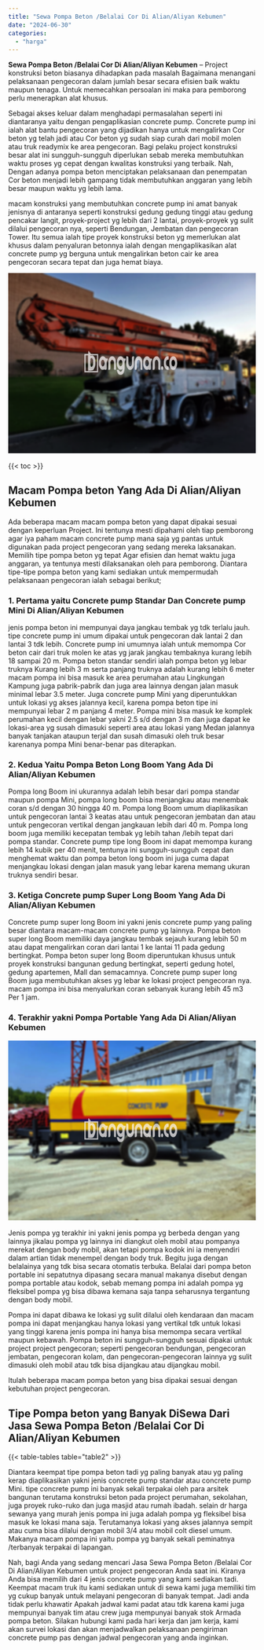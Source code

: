 ```yaml
---
title: "Sewa Pompa Beton /Belalai Cor Di Alian/Aliyan Kebumen"
date: "2024-06-30"
categories: 
  - "harga"
---
```


**Sewa Pompa Beton /Belalai Cor Di Alian/Aliyan Kebumen** – Project konstruksi beton biasanya dihadapkan pada masalah Bagaimana menangani pelaksanaan pengecoran dalam jumlah besar secara efisien baik waktu maupun tenaga. Untuk memecahkan persoalan ini maka para pemborong perlu menerapkan alat khusus.

Sebagai akses keluar dalam menghadapi permasalahan seperti ini diantaranya yaitu dengan pengaplikasian concrete pump. Concrete pump ini ialah alat bantu pengecoran yang dijadikan hanya untuk mengalirkan Cor beton yg telah jadi atau Cor beton yg sudah siap curah dari mobil molen atau truk readymix ke area pengecoran. Bagi pelaku project konstruksi besar alat ini sungguh-sungguh diperlukan sebab mereka membutuhkan waktu proses yg cepat dengan kwalitas konstruksi yang terbaik. Nah, Dengan adanya pompa beton menciptakan pelaksanaan dan penempatan Cor beton menjadi lebih gampang tidak membutuhkan anggaran yang lebih besar maupun waktu yg lebih lama.

macam konstruksi yang membutuhkan concrete pump ini amat banyak jenisnya di antaranya seperti konstruksi gedung gedung tinggi atau gedung pencakar langit, proyek-project yg lebih dari 2 lantai, proyek-proyek yg sulit dilalui pengecoran nya, seperti Bendungan, Jembatan dan pengecoran Tower. Itu semua ialah tipe proyek konstruksi beton yg memerlukan alat khusus dalam penyaluran betonnya ialah dengan mengaplikasikan alat concrete pump yg berguna untuk mengalirkan beton cair ke area pengecoran secara tepat dan juga hemat biaya.

![Sewa Pompa Beton /Belalai Cor Di Alian/Aliyan Kebumen](/images/sewa-concrete-pump-06.png)

{{< toc >}}

## Macam Pompa beton Yang Ada Di Alian/Aliyan Kebumen

Ada beberapa macam macam pompa beton yang dapat dipakai sesuai dengan keperluan Project. Ini tentunya mesti dipahami oleh tiap pemborong agar iya paham macam concrete pump mana saja yg pantas untuk digunakan pada project pengecoran yang sedang mereka laksanakan. Memilih tipe pompa beton yg tepat Agar efisien dan hemat waktu juga anggaran, ya tentunya mesti dilaksanakan oleh para pemborong. Diantara tipe-tipe pompa beton yang kami sediakan untuk mempermudah pelaksanaan pengecoran ialah sebagai berikut;

### 1\. Pertama yaitu Concrete pump Standar Dan Concrete pump Mini Di Alian/Aliyan Kebumen

jenis pompa beton ini mempunyai daya jangkau tembak yg tdk terlalu jauh. tipe concrete pump ini umum dipakai untuk pengecoran dak lantai 2 dan lantai 3 tdk lebih. Concrete pump ini umumnya ialah untuk memompa Cor beton cair dari truk molen ke atas yg jarak jangkau tembaknya kurang lebih 18 sampai 20 m. Pompa beton standar sendiri ialah pompa beton yg lebar truknya Kurang lebih 3 m serta panjang truknya adalah kurang lebih 6 meter macam pompa ini bisa masuk ke area perumahan atau Lingkungan Kampung juga pabrik-pabrik dan juga area lainnya dengan jalan masuk minimal lebar 3.5 meter. Juga concrete pump Mini yang diperuntukkan untuk lokasi yg akses jalannya kecil, karena pompa beton tipe ini mempunyai lebar 2 m panjang 4 meter. Pompa mini bisa masuk ke komplek perumahan kecil dengan lebar yakni 2.5 s/d dengan 3 m dan juga dapat ke lokasi-area yg susah dimasuki seperti area atau lokasi yang Medan jalannya banyak tanjakan ataupun terjal dan susah dimasuki oleh truk besar karenanya pompa Mini benar-benar pas diterapkan.

### 2\. Kedua Yaitu Pompa Beton Long Boom Yang Ada Di Alian/Aliyan Kebumen

Pompa long Boom ini ukurannya adalah lebih besar dari pompa standar maupun pompa Mini, pompa long boom bisa menjangkau atau menembak coran s/d dengan 30 hingga 40 m. Pompa long Boom umum diaplikasikan untuk pengecoran lantai 3 keatas atau untuk pengecoran jembatan dan atau untuk pengecoran vertikal dengan jangkauan lebih dari 40 m. Pompa long boom juga memiliki kecepatan tembak yg lebih tahan /lebih tepat dari pompa standar. Concrete pump tipe long Boom ini dapat memompa kurang lebih 14 kubik per 40 menit, tentunya ini sungguh-sungguh cepat dan menghemat waktu dan pompa beton long boom ini juga cuma dapat menjangkau lokasi dengan jalan masuk yang lebar karena memang ukuran truknya sendiri besar.

### 3\. Ketiga Concrete pump Super Long Boom Yang Ada Di Alian/Aliyan Kebumen

Concrete pump super long Boom ini yakni jenis concrete pump yang paling besar diantara macam-macam concrete pump yg lainnya. Pompa beton super long Boom memiliki daya jangkau tembak sejauh kurang lebih 50 m atau dapat mengalirkan coran dari lantai 1 ke lantai 11 pada gedung bertingkat. Pompa beton super long Boom diperuntukan khusus untuk proyek konstruksi bangunan gedung bertingkat, seperti gedung hotel, gedung apartemen, Mall dan semacamnya. Concrete pump super long Boom juga membutuhkan akses yg lebar ke lokasi project pengecoran nya. macam pompa ini bisa menyalurkan coran sebanyak kurang lebih 45 m3 Per 1 jam.

### 4\. Terakhir yakni Pompa Portable Yang Ada Di Alian/Aliyan Kebumen

![Sewa Pompa Beton /Belalai Cor Di Alian/Aliyan Kebumen](/images/sewa-concrete-pump-09.png)

Jenis pompa yg terakhir ini yakni jenis pompa yg berbeda dengan yang lainnya jikalau pompa yg lainnya ini diangkut oleh mobil atau pompanya merekat dengan body mobil, akan tetapi pompa kodok ini ia menyendiri dalam artian tidak menempel dengan body truk. Begitu juga dengan belalainya yang tdk bisa secara otomatis terbuka. Belalai dari pompa beton portable ini sepatutnya dipasang secara manual makanya disebut dengan pompa portable atau kodok, sebab memang pompa ini adalah pompa yg fleksibel pompa yg bisa dibawa kemana saja tanpa seharusnya tergantung dengan body mobil.

Pompa ini dapat dibawa ke lokasi yg sulit dilalui oleh kendaraan dan macam pompa ini dapat menjangkau hanya lokasi yang vertikal tdk untuk lokasi yang tinggi karena jenis pompa ini hanya bisa memompa secara vertikal maupun kebawah. Pompa beton ini sungguh-sungguh sesuai dipakai untuk project project pengecoran; seperti pengecoran bendungan, pengecoran jembatan, pengecoran kolam, dan pengecoran-pengecoran lainnya yg sulit dimasuki oleh mobil atau tdk bisa dijangkau atau dijangkau mobil.

Itulah beberapa macam pompa beton yang bisa dipakai sesuai dengan kebutuhan project pengecoran.

## Tipe Pompa beton yang Banyak DiSewa Dari Jasa Sewa Pompa Beton /Belalai Cor Di Alian/Aliyan Kebumen

{{< table-tables table="table2" >}}

Diantara keempat tipe pompa beton tadi yg paling banyak atau yg paling kerap diaplikasikan yakni jenis concrete pump standar atau concrete pump Mini. tipe concrete pump ini banyak sekali terpakai oleh para arsitek bangunan terutama konstruksi beton pada project perumahan, sekolahan, juga proyek ruko-ruko dan juga masjid atau rumah ibadah. selain dr harga sewanya yang murah jenis pompa ini juga adalah pompa yg fleksibel bisa masuk ke lokasi mana saja. Terutamanya lokasi yang akses jalannya sempit atau cuma bisa dilalui dengan mobil 3/4 atau mobil colt diesel umum. Makanya macam pompa ini yaitu pompa yg banyak sekali peminatnya /terbanyak terpakai di lapangan.

Nah, bagi Anda yang sedang mencari Jasa Sewa Pompa Beton /Belalai Cor Di Alian/Aliyan Kebumen untuk project pengecoran Anda saat ini. Kiranya Anda bisa memilih dari 4 jenis concrete pump yang kami sediakan tadi. Keempat macam truk itu kami sediakan untuk di sewa kami juga memiliki tim yg cukup banyak untuk melayani pengecoran di banyak tempat. Jadi anda tidak perlu khawatir Apakah jadwal kami padat atau tdk karena kami juga mempunyai banyak tim atau crew juga mempunyai banyak stok Armada pompa beton. Silakan hubungi kami pada hari kerja dan jam kerja, kami akan survei lokasi dan akan menjadwalkan pelaksanaan pengiriman concrete pump pas dengan jadwal pengecoran yang anda inginkan.

